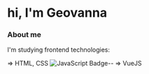 # hi, I'm Geovanna

### About me
I'm studying frontend technologies:  

⇒ HTML, CSS
![JavaScript Badge](https://img.shields.io/badge/-JavaScript-000?style=flat-square&logo=javascript&logoColor=yellow&link=https://github.com/fagnerpsantos)--
⇒ VueJS
